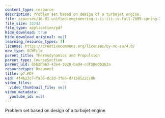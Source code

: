 ```yaml
---
content_type: resource
description: Problem set based on design of a turbojet engine.
file: /courses/16-01-unified-engineering-i-ii-iii-iv-fall-2005-spring-2006/4f4623c7fa56dc2d3f80d7158522cc8b_p7.PDF
file_size: 32242
file_type: application/pdf
hide_download: true
hide_download_original: null
learning_resource_types: []
license: https://creativecommons.org/licenses/by-nc-sa/4.0/
ocw_type: OCWFile
parent_title: Thermodynamics and Propulsion
parent_type: CourseSection
parent_uid: 05b2ba63-43e4-3028-bad4-cdf50e0b363a
resourcetype: Document
title: p7.PDF
uid: 4f4623c7-fa56-dc2d-3f80-d7158522cc8b
video_files:
  video_thumbnail_file: null
video_metadata:
  youtube_id: null
---
```

Problem set based on design of a turbojet engine.